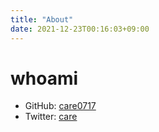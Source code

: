 ```yaml
---
title: "About"
date: 2021-12-23T00:16:03+09:00
---
```


# whoami
- GitHub: [care0717](https://github.com/care0717)
- Twitter: [care](https://twitter.com/yamaha91122259)
